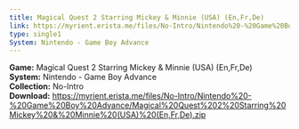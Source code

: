 ```yaml
---
title: Magical Quest 2 Starring Mickey & Minnie (USA) (En,Fr,De)
link: https://myrient.erista.me/files/No-Intro/Nintendo%20-%20Game%20Boy%20Advance/Magical%20Quest%202%20Starring%20Mickey%20&%20Minnie%20(USA)%20(En,Fr,De).zip
type: single1
System: Nintendo - Game Boy Advance
---
```

<b>Game:</b> Magical Quest 2 Starring Mickey & Minnie (USA) (En,Fr,De)<br>
<b>System:</b> Nintendo - Game Boy Advance<br>
<b>Collection:</b> No-Intro<br>
<b>Download:</b> https://myrient.erista.me/files/No-Intro/Nintendo%20-%20Game%20Boy%20Advance/Magical%20Quest%202%20Starring%20Mickey%20&%20Minnie%20(USA)%20(En,Fr,De).zip